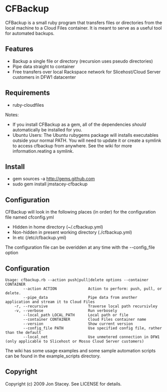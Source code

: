 CFBackup
=========

CFBackup is a small ruby program that transfers files or directories from the local machine to a Cloud Files container. It is meant to serve as a useful tool for automated backups.

Features
-----------

* Backup a single file or directory (recursion uses pseudo directories)
* Pipe data straight to container
* Free transfers over local Rackspace network for Slicehost/Cloud Server 
  customers in DFW1 datacenter
	
Requirements
--------------

* ruby-cloudfiles

Notes: 
* If you install CFBackup as a gem, all of the dependencies _should_ automatically be installed for you.
* Ubuntu Users: The Ubuntu rubygems package will installs executables outside your normal PATH. You will
  need to update it or create a symlink to access cfbackup from anywhere. See the wiki for more information.reating a symlink.

Install
-----------

* gem sources -a http://gems.github.com
* sudo gem install jmstacey-cfbackup

Configuration
-----------

CFBackup will look in the following places (in order) for the configuration file named cfconfig.yml

* Hidden in home directory (~/.cfbackup.yml)
* Non-hidden in present working directory (./cfbackup.yml)
* In etc (/etc/cfbackup.yml)

The configuration file can be overidden at any time with the --config_file option

Configuration
-----------

    Usage: cfbackup.rb --action push|pull|delete options --container CONTAINER
            --action ACTION              Action to perform: push, pull, or delete.
            --pipe_data                  Pipe data from another application and stream it to Cloud Files
        -r, --recursive                  Traverse local path recursivley
        -v, --verbose                    Run verbosely
            --local_path LOCAL_PATH      Local path or file
            --container CONTAINER        Cloud Files container name
            --version                    Show current version
            --config_file PATH           Use specified config file, rather than the default
            --local_net                  Use unmetered connection in DFW1 (only applicable to Slicehost or Mosso Cloud Server customers)
            
The wiki has some usage examples and some sample automation scripts can be found in the example_scripts directory.

Copyright
------------

Copyright (c) 2009 Jon Stacey. See LICENSE for details.
